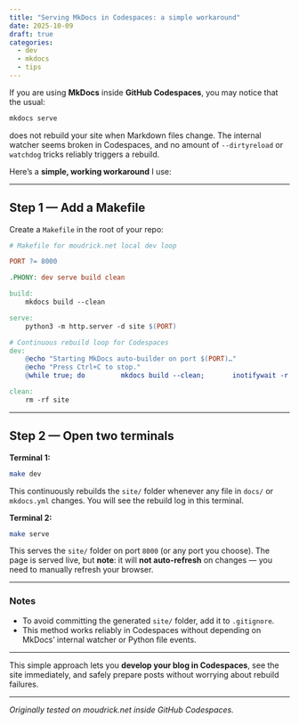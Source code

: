 ```yaml
---
title: "Serving MkDocs in Codespaces: a simple workaround"
date: 2025-10-09
draft: true
categories:
  - dev
  - mkdocs
  - tips
---
```


If you are using **MkDocs** inside **GitHub Codespaces**, you may notice that the usual:

```bash
mkdocs serve
```

does not rebuild your site when Markdown files change. The internal watcher seems broken in Codespaces, and no amount of `--dirtyreload` or `watchdog` tricks reliably triggers a rebuild.

Here’s a **simple, working workaround** I use:

---

## Step 1 — Add a Makefile

Create a `Makefile` in the root of your repo:

```Makefile
# Makefile for moudrick.net local dev loop

PORT ?= 8000

.PHONY: dev serve build clean

build:
	mkdocs build --clean

serve:
	python3 -m http.server -d site $(PORT)

# Continuous rebuild loop for Codespaces
dev:
	@echo "Starting MkDocs auto-builder on port $(PORT)…"
	@echo "Press Ctrl+C to stop."
	@while true; do 		mkdocs build --clean; 		inotifywait -r -e modify,create,delete docs mkdocs.yml; 	done

clean:
	rm -rf site
```

---

## Step 2 — Open two terminals

**Terminal 1:**
```bash
make dev
```

This continuously rebuilds the `site/` folder whenever any file in `docs/` or `mkdocs.yml` changes. You will see the rebuild log in this terminal.

**Terminal 2:**
```bash
make serve
```

This serves the `site/` folder on port `8000` (or any port you choose). The page is served live, but **note**: it will **not auto-refresh** on changes — you need to manually refresh your browser.

---

### Notes

- To avoid committing the generated `site/` folder, add it to `.gitignore`.  
- This method works reliably in Codespaces without depending on MkDocs’ internal watcher or Python file events.

---

This simple approach lets you **develop your blog in Codespaces**, see the site immediately, and safely prepare posts without worrying about rebuild failures.

---

*Originally tested on moudrick.net inside GitHub Codespaces.*
